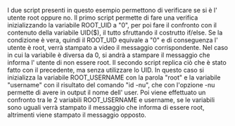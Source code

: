 I due script presenti in questo esempio permettono di verificare se si è l' utente root oppure no. Il primo script permette di fare una verifica inizializzando la variabile ROOT_UID a "0", per poi fare il confronto con il contenuto della variabile UID($), il tutto sfruttando il costrutto if/else. Se la condizione è vera, quindi il ROOT_UID equivale a "0" e di conseguenza l' utente è root, verrà stampato a video il messaggio corrispondente. Nel caso in cui la variabile è diversa da 0, si andrà a stampare il messaggio che informa l' utente di non essere root.
Il secondo script replica ciò che è stato fatto con il precedente, ma senza utilizzare lo UID. In questo caso si inizializza la variabile ROOT_USERNAME con la parola "root" e la variabile "username" con il risultato del comando "id -nu", che con l'opzione -nu permette di avere in output il nome dell' user. Poi viene effettuato un confronto tra le 2 variabili ROOT_USERNAME e username, se le variabili sono uguali verrà stampato il messaggio che informa di essere root, altrimenti viene stampato il messaggio opposto.

